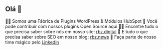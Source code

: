 ## Olá 👋

🙋‍♀️ Somos uma Fábrica de Plugins WordPress & Módulos HubSpot
🌈 Você pode contribuir com nossos plugins Open Source aqui
👩‍💻 Encontre tudo o que precisa saber sobre nós em nosso site: [rbz.digital](https://www.rbz.digital/)
📢 E tudo o que precisa saber sobre SEO em nosso blog: [rbz.news](https://rbz.news/)
🧙 Faça parte de nosso time mágico pelo [Linkedin](https://www.linkedin.com/company/rbzdigital/)
